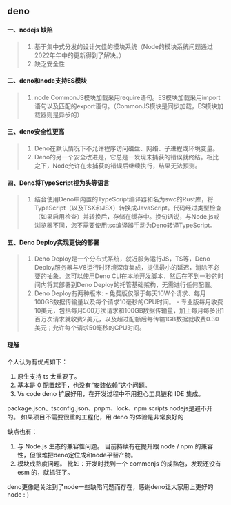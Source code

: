 ## deno
#### 一、nodejs 缺陷
> 1. 基于集中式分发的设计欠佳的模块系统（Node的模块系统问题通过2022年年中的更新得到了解决。）
> 3. 缺乏安全性
#### 二、deno和node支持ES模块
> 1. node CommonJS模块加载采用require语句。ES模块加载采用import语句以及匹配的export语句。（CommonJS模块是同步加载，ES模块加载器则是异步的）
#### 三、deno安全性更高
> 1. Deno在默认情况下不允许程序访问磁盘、网络、子进程或环境变量。
> 2. Deno的另一个安全改进是，它总是一发现未捕获的错误就终结。相比之下，Node允许在未捕获的错误后继续执行，结果无法预测。
#### 四、Deno将TypeScript视为头等语言
> 1. 结合使用Deno中内置的TypeScript编译器和名为swc的Rust库，将TypeScript（以及TSX和JSX）转换成JavaScript。代码经过类型检查（如果启用检查）并转换后，存储在缓存中。换句话说，与Node.js或浏览器不同，您不需要使用tsc编译器手动为Deno转译TypeScript。
#### 五、Deno Deploy实现更快的部署
> 1. Deno Deploy是一个分布式系统，就近服务运行JS，TS等，Deno Deploy服务器与V8运行时环境深度集成，提供最小的延迟，消除不必要的抽象。您可以使用Deno CLI在本地开发脚本，然后在不到一秒的时间内将其部署到Deno Deploy的托管基础架构，无需进行任何配置。
> 2. Deno Deploy有两种版本:
    - 免费版仅限于每天10W个请求、每月100GB数据传输量以及每个请求10毫秒的CPU时间。
    - 专业版每月收费10美元，包括每月500万次请求和100GB数据传输量，加上每月每多出1百万次请求就收费2美元，以及超过配额后每传输1GB数据就收费0.30美元；允许每个请求50毫秒的CPU时间。

#### 理解
个人认为有优点如下：
1. 原生支持 ts 太重要了。
2. 基本是 0 配置起手，也没有“安装依赖”这个问题。
3. Vs code deno 扩展好用，在开发过程中不用担心工具链和 IDE 集成。

package.json、tsconfig.json、pnpm、lock、npm scripts nodejs是避不开的。
如果项目不需要很重的工程化，用 deno 的体验是非常良好的

缺点也有：
1. 与 Node.js 生态的兼容性问题。
目前持续有在提升跟 node / npm 的兼容性，但很难把deno定位成和node平替产物。
2. 模块成熟度问题。
比如：开发时找到一个 commonjs 的成熟包，发现还没有 esm 的，就抓狂了。

deno更像是关注到了node一些缺陷问题而存在，感谢deno让大家用上更好的node : )
